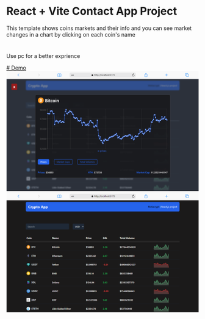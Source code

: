 # React + Vite Contact App Project

  

This template shows coins markets and their info and you can see market changes in a chart by clicking on each coin's name

#

Use pc for a better exprience

<a href="https://crypto-app-nine-sooty.vercel.app/">
# Demo
</a>


<div  align="center">
<img  src="https://github.com/ab-md/crypto-app/blob/main/screenshots/chart.png?raw=true"  alt="home"/>
</div>
<div  align="center">
<img  src="https://github.com/ab-md/crypto-app/blob/main/screenshots/coins.png?raw=true"  alt="home"/>
</div>
